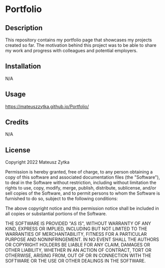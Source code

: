 # Portfolio

## Description

This repository contains my portfolio page that showcases my projects created so far. The motivation behind this project was to be able to share my work and progress with colleagues and potential employers. 

## Installation

N/A

## Usage

https://mateuszzytka.github.io/Portfolio/


## Credits

N/A

## License

Copyright 2022 Mateusz Zytka

Permission is hereby granted, free of charge, to any person obtaining a copy of this software and associated documentation files (the "Software"), to deal in the Software without restriction, including without limitation the rights to use, copy, modify, merge, publish, distribute, sublicense, and/or sell copies of the Software, and to permit persons to whom the Software is furnished to do so, subject to the following conditions:

The above copyright notice and this permission notice shall be included in all copies or substantial portions of the Software.

THE SOFTWARE IS PROVIDED "AS IS", WITHOUT WARRANTY OF ANY KIND, EXPRESS OR IMPLIED, INCLUDING BUT NOT LIMITED TO THE WARRANTIES OF MERCHANTABILITY, FITNESS FOR A PARTICULAR PURPOSE AND NONINFRINGEMENT. IN NO EVENT SHALL THE AUTHORS OR COPYRIGHT HOLDERS BE LIABLE FOR ANY CLAIM, DAMAGES OR OTHER LIABILITY, WHETHER IN AN ACTION OF CONTRACT, TORT OR OTHERWISE, ARISING FROM, OUT OF OR IN CONNECTION WITH THE SOFTWARE OR THE USE OR OTHER DEALINGS IN THE SOFTWARE.

